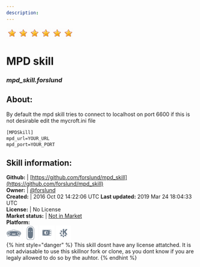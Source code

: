```yaml
---    
description:   
---    
```

![](../.gitbook/assets/star.png)![](../.gitbook/assets/star.png)![](../.gitbook/assets/star.png)![](../.gitbook/assets/star.png)![](../.gitbook/assets/star.png)![](../.gitbook/assets/star.png)  
# MPD skill  
### _mpd_skill.forslund_  
## About:  
By default the mpd skill tries to connect to localhost on port 6600 if this is not desirable edit the mycroft.ini file

```
[MPDSkill]
mpd_url=YOUR_URL
mpd_port=YOUR_PORT
```

## Skill information:  
**Github:** | [https://github.com/forslund/mpd_skill](https://github.com/forslund/mpd_skill)  
**Owner:** | [@forslund](https://github.com/forslund)  
**Created:** | 2016 Oct 02 14:22:06 UTC  **Last updated:** 2019 Mar 24 18:04:33 UTC  
**License:** | No License  
**Market status:** | [Not in Market](https://market.mycroft.ai/skill/)  
**Platform:**  
 ![](../.gitbook/assets/mark-1-icon.png)  ![](../.gitbook/assets/mark-2-icon.png)  ![](../.gitbook/assets/picroft-icon.png)  ![](../.gitbook/assets/kde.png)   
{% hint style="danger" %}
This skill dosnt have any license attatched. It is not adviasable to use this skillnor fork or clone, as you dont know if you are legaly allowed to do so by the auhtor.
{% endhint %}
